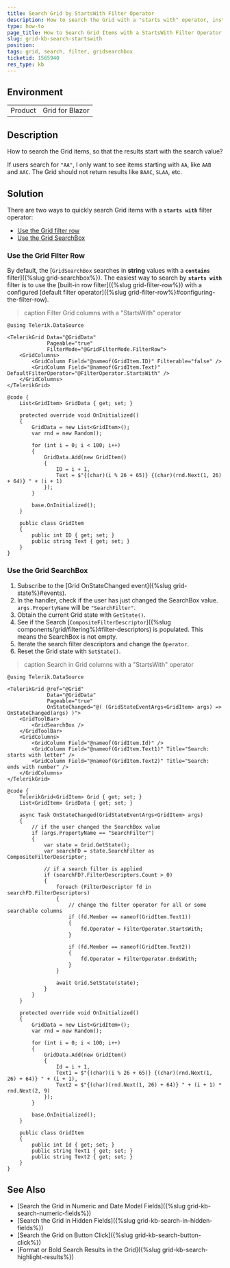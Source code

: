 ```yaml
---
title: Search Grid by StartsWith Filter Operator
description: How to search the Grid with a "starts with" operator, instead of "contains". How to customize the GridSeachBox filtering behavior.
type: how-to
page_title: How to Search Grid Items with a StartsWith Filter Operator
slug: grid-kb-search-startswith
position: 
tags: grid, search, filter, gridsearchbox
ticketid: 1565940
res_type: kb
---
```


## Environment

<table>
    <tbody>
        <tr>
            <td>Product</td>
            <td>Grid for Blazor</td>
        </tr>
    </tbody>
</table>


## Description

How to search the Grid items, so that the results start with the search value?

If users search for `"AA"`, I only want to see items starting with `AA`, like `AAB` and `AAC`. The Grid should not return results like `BAAC`, `SLAA`, etc.


## Solution

There are two ways to quickly search Grid items with a **`starts with`** filter operator:

* [Use the Grid filter row](#use-the-grid-filter-row)
* [Use the Grid SearchBox](#use-the-grid-searchbox)

### Use the Grid Filter Row

By default, the [`GridSearchBox` searches in **string** values with a **`contains`** filter]({%slug grid-searchbox%}). The easiest way to search by **`starts with`** filter is to use the [built-in row filter]({%slug grid-filter-row%}) with a configured [default filter operator]({%slug grid-filter-row%}#configuring-the-filter-row).

>caption Filter Grid columns with a "StartsWith" operator

````CSHTML
@using Telerik.DataSource

<TelerikGrid Data="@GridData"
             Pageable="true"
             FilterMode="@GridFilterMode.FilterRow">
    <GridColumns>
        <GridColumn Field="@nameof(GridItem.ID)" Filterable="false" />
        <GridColumn Field="@nameof(GridItem.Text)" DefaultFilterOperator="@FilterOperator.StartsWith" />
    </GridColumns>
</TelerikGrid>

@code {
    List<GridItem> GridData { get; set; }

    protected override void OnInitialized()
    {
        GridData = new List<GridItem>();
        var rnd = new Random();

        for (int i = 0; i < 100; i++)
        {
            GridData.Add(new GridItem()
            {
                ID = i + 1,
                Text = $"{(char)(i % 26 + 65)} {(char)(rnd.Next(1, 26) + 64)} " + (i + 1)
            });
        }

        base.OnInitialized();
    }

    public class GridItem
    {
        public int ID { get; set; }
        public string Text { get; set; }
    }
}
````

### Use the Grid SearchBox

1. Subscribe to the [Grid OnStateChanged event]({%slug grid-state%}#events).
1. In the handler, check if the user has just changed the SearchBox value. `args.PropertyName` will be `"SearchFilter"`.
1. Obtain the current Grid state with `GetState()`.
1. See if the Search [`CompositeFilterDescriptor`]({%slug components/grid/filtering%}#filter-descriptors) is populated. This means the SearchBox is not empty.
1. Iterate the search filter descriptors and change the `Operator`.
1. Reset the Grid state with `SetState()`.

>caption Search in Grid columns with a "StartsWith" operator

````CSHTML
@using Telerik.DataSource

<TelerikGrid @ref="@Grid"
             Data="@GridData"
             Pageable="true"
             OnStateChanged="@( (GridStateEventArgs<GridItem> args) => OnStateChanged(args) )">
    <GridToolBar>
        <GridSearchBox />
    </GridToolBar>
    <GridColumns>
        <GridColumn Field="@nameof(GridItem.Id)" />
        <GridColumn Field="@nameof(GridItem.Text1)" Title="Search: starts with letter" />
        <GridColumn Field="@nameof(GridItem.Text2)" Title="Search: ends with number" />
    </GridColumns>
</TelerikGrid>

@code {
    TelerikGrid<GridItem> Grid { get; set; }
    List<GridItem> GridData { get; set; }

    async Task OnStateChanged(GridStateEventArgs<GridItem> args)
    {
        // if the user changed the SearchBox value
        if (args.PropertyName == "SearchFilter")
        {
            var state = Grid.GetState();
            var searchFD = state.SearchFilter as CompositeFilterDescriptor;

            // if a search filter is applied
            if (searchFD?.FilterDescriptors.Count > 0)
            {
                foreach (FilterDescriptor fd in searchFD.FilterDescriptors)
                {
                    // change the filter operator for all or some searchable columns
                    if (fd.Member == nameof(GridItem.Text1))
                    {
                        fd.Operator = FilterOperator.StartsWith;
                    }

                    if (fd.Member == nameof(GridItem.Text2))
                    {
                        fd.Operator = FilterOperator.EndsWith;
                    }
                }

                await Grid.SetState(state);
            }
        }
    }

    protected override void OnInitialized()
    {
        GridData = new List<GridItem>();
        var rnd = new Random();

        for (int i = 0; i < 100; i++)
        {
            GridData.Add(new GridItem()
            {
                Id = i + 1,
                Text1 = $"{(char)(i % 26 + 65)} {(char)(rnd.Next(1, 26) + 64)} " + (i + 1),
                Text2 = $"{(char)(rnd.Next(1, 26) + 64)} " + (i + 1) * rnd.Next(2, 9)
            });
        }

        base.OnInitialized();
    }

    public class GridItem
    {
        public int Id { get; set; }
        public string Text1 { get; set; }
        public string Text2 { get; set; }
    }
}
````

## See Also

* [Search the Grid in Numeric and Date Model Fields]({%slug grid-kb-search-numeric-fields%})
* [Search the Grid in Hidden Fields]({%slug grid-kb-search-in-hidden-fields%})
* [Search the Grid on Button Click]({%slug grid-kb-search-button-click%})
* [Format or Bold Search Results in the Grid]({%slug grid-kb-search-highlight-results%})
